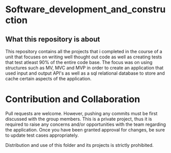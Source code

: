 # Software_development_and_construction

## What this repository is about 

This repository contains all the projects that i completed in the course of a unit that focuses on writing well thought out code as well as creating tests that test atleast 90% of the entire code base. The focus was on using structures such as MV, MVC and MVP in order to create an application that used input and output API's as well as a sql relational database to store and cache certain aspects of the application. 

# Contribution and Collaboration

Pull requests are welcome. However, pushing any commits must be first discussed with the group members. This is a private project, thus it is required to raise any concerns and/or opportunities with the team regarding the application. Once you have been granted approval for changes, be sure to update test cases appropriately.

Distribution and use of this folder and its projects is strictly prohibited.
